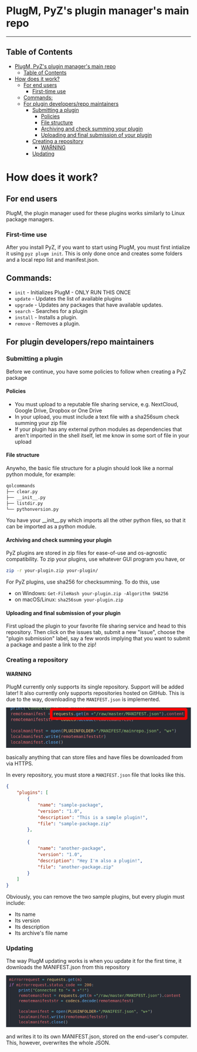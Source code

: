 # PlugM, PyZ's plugin manager's main repo

- - -

## Table of Contents
- [PlugM, PyZ's plugin manager's main repo](#plugm-pyzs-plugin-managers-main-repo)
  - [Table of Contents](#table-of-contents)
- [How does it work?](#how-does-it-work)
  - [For end users](#for-end-users)
    - [First-time use](#first-time-use)
  - [Commands:](#commands)
  - [For plugin developers/repo maintainers](#for-plugin-developersrepo-maintainers)
    - [Submitting a plugin](#submitting-a-plugin)
      - [Policies](#policies)
      - [File structure](#file-structure)
      - [Archiving and check summing your plugin](#archiving-and-check-summing-your-plugin)
      - [Uploading and final submission of your plugin](#uploading-and-final-submission-of-your-plugin)
    - [Creating a repository](#creating-a-repository)
      - [WARNING](#warning)
    - [Updating](#updating)

# How does it work?

## For end users
PlugM, the plugin manager used for these plugins works similarly to Linux package managers.

### First-time use
After you install PyZ, if you want to start using PlugM, you must first intialize it using `pyz plugm init`. This is only done once and creates some folders and a local repo list and manifest.json.

## Commands:

- `init` - Initializes PlugM - ONLY RUN THIS ONCE
- `update` - Updates the list of available plugins
- `upgrade` - Updates any packages that have available updates.
- `search` - Searches for a plugin
- `install` - Installs a plugin.
- `remove` - Removes a plugin.

## For plugin developers/repo maintainers

### Submitting a plugin

Before we continue, you have some policies to follow when creating a PyZ package

#### Policies

- You must upload to a reputable file sharing service, e.g. NextCloud, Google Drive, Dropbox or One Drive
- In your upload, you must include a text file with a sha256sum check summing your zip file
- If your plugin has any external python modules as dependencies that aren't imported in the shell itself, let me know in some sort of file in your upload

#### File structure 

Anywho, the basic file structure for a plugin should look like a normal python module, for example:

```
qolcommands
├── clear.py
├── __init__.py
├── listdir.py
└── pythonversion.py
```

You have your \_\_init__.py which imports all the other python files, so that it can be imported as a python module.

#### Archiving and check summing your plugin

PyZ plugins are stored in zip files for ease-of-use and os-agnostic compatibility. To zip your plugins, use whatever GUI program you have, or 

```bash
zip -r your-plugin.zip your-plugin/
```

For PyZ plugins, use sha256 for checksumming. To do this, use

- on Windows: `Get-FileHash your-plugin.zip -Algorithm SHA256`
- on macOS/Linux: `sha256sum your-plugin.zip`

#### Uploading and final submission of your plugin

First upload the plugin to your favorite file sharing service and head to this repository. Then click on the issues tab, submit a new "issue", choose the "plugin submission" label, say a few words implying that you want to submit a package and paste a link to the zip!


### Creating a repository

#### WARNING

PlugM currently only supports its single repository. Support will be added later! It also currently only supports repositories hosted on GitHub. This is due to the way, downloading the `MANIFEST.json` is implemented.

<img src=".readmeassets/downloadingmanifest.png">

basically anything that can store files and have files be downloaded from via HTTPS.

In every repository, you must store a `MANIFEST.json` file that looks like this.

```json
{
    "plugins": [
        {
            "name": "sample-package",
            "version": "1.0",
            "description": "This is a sample plugin!",
            "file": "sample-package.zip"
        },

        {
            "name": "another-package",
            "version": "1.0",
            "description": "Hey I'm also a plugin!",
            "file": "another-package.zip"
        }
    ]
}
```

Obviously, you can remove the two sample plugins, but every plugin must include:

- Its name
- Its version
- Its description
- Its archive's file name

### Updating

The way PlugM updating works is when you update it for the first time, it downloads the MANIFEST.json from this repository

<img src=".readmeassets/update.png" width="600">

and writes it to its own MANIFEST.json, stored on the end-user's computer. This, however, overwrites the whole JSON.

